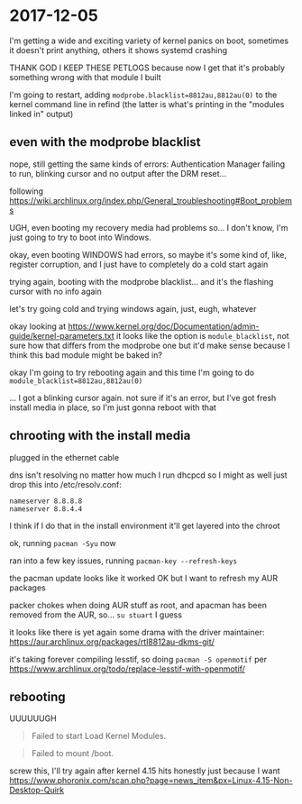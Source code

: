 # 2017-12-05

I'm getting a wide and exciting variety of kernel panics on boot, sometimes it doesn't print anything, others it shows systemd crashing

THANK GOD I KEEP THESE PETLOGS because now I get that it's probably something wrong with that module I built

I'm going to restart, adding `modprobe.blacklist=8812au,8812au(0)` to the kernel command line in refind (the latter is what's printing in the "modules linked in" output)

## even with the modprobe blacklist

nope, still getting the same kinds of errors: Authentication Manager failing to run, blinking cursor and no output after the DRM reset...

following https://wiki.archlinux.org/index.php/General_troubleshooting#Boot_problems

UGH, even booting my recovery media had problems so... I don't know, I'm just going to try to boot into Windows.

okay, even booting WINDOWS had errors, so maybe it's some kind of, like, register corruption, and I just have to completely do a cold start again

trying again, booting with the modprobe blacklist... and it's the flashing cursor with no info again

let's try going cold and trying windows again, just, eugh, whatever

okay looking at https://www.kernel.org/doc/Documentation/admin-guide/kernel-parameters.txt it looks like the option is `module_blacklist`, not sure how that differs from the modprobe one but it'd make sense because I think this bad module might be baked in?

okay I'm going to try rebooting again and this time I'm going to do `module_blacklist=8812au,8812au(0)`

... I got a blinking cursor again. not sure if it's an error, but I've got fresh install media in place, so I'm just gonna reboot with that

## chrooting with the install media

plugged in the ethernet cable

dns isn't resolving no matter how much I run dhcpcd so I might as well just drop this into /etc/resolv.conf:

```
nameserver 8.8.8.8
nameserver 8.8.4.4
```

I think if I do that in the install environment it'll get layered into the chroot

ok, running `pacman -Syu` now

ran into a few key issues, running `pacman-key --refresh-keys`

the pacman update looks like it worked OK but I want to refresh my AUR packages

packer chokes when doing AUR stuff as root, and apacman has been removed from the AUR, so... `su stuart` I guess

it looks like there is yet again some drama with the driver maintainer: https://aur.archlinux.org/packages/rtl8812au-dkms-git/

it's taking forever compiling lesstif, so doing `pacman -S openmotif` per https://www.archlinux.org/todo/replace-lesstif-with-openmotif/

## rebooting

UUUUUUGH

> Failed to start Load Kernel Modules.

> Failed to mount /boot.

screw this, I'll try again after kernel 4.15 hits honestly just because I want https://www.phoronix.com/scan.php?page=news_item&px=Linux-4.15-Non-Desktop-Quirk
